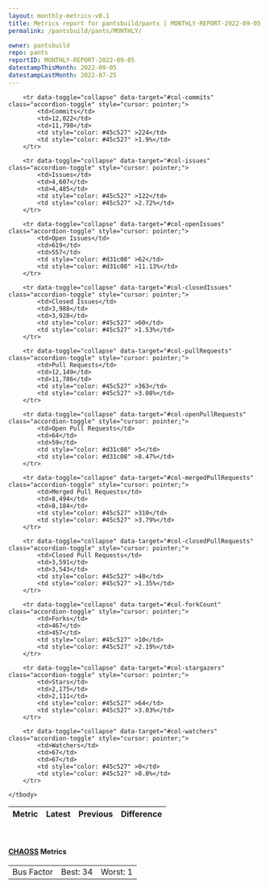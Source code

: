 ```yaml
---
layout: monthly-metrics-v0.1
title: Metrics report for pantsbuild/pants | MONTHLY-REPORT-2022-09-05 | 2022-09-05
permalink: /pantsbuild/pants/MONTHLY/

owner: pantsbuild
repo: pants
reportID: MONTHLY-REPORT-2022-09-05
datestampThisMonth: 2022-09-05
datestampLastMonth: 2022-07-25
---
```



<table class="table table-condensed" style="border-collapse:collapse;">
    <thead>
    <tr>
        <th>Metric</th>
        <th>Latest</th>
        <th>Previous</th>
        <th colspan="2" style="text-align: center;">Difference</th>
    </tr>
    </thead>
    <tbody>

        <tr data-toggle="collapse" data-target="#col-commits" class="accordion-toggle" style="cursor: pointer;">
            <td>Commits</td>
            <td>12,022</td>
            <td>11,798</td>
            <td style="color: #45c527" >224</td>
            <td style="color: #45c527" >1.9%</td>
        </tr>
        
        <tr data-toggle="collapse" data-target="#col-issues" class="accordion-toggle" style="cursor: pointer;">
            <td>Issues</td>
            <td>4,607</td>
            <td>4,485</td>
            <td style="color: #45c527" >122</td>
            <td style="color: #45c527" >2.72%</td>
        </tr>
        
        <tr data-toggle="collapse" data-target="#col-openIssues" class="accordion-toggle" style="cursor: pointer;">
            <td>Open Issues</td>
            <td>619</td>
            <td>557</td>
            <td style="color: #d31c08" >62</td>
            <td style="color: #d31c08" >11.13%</td>
        </tr>
        
        <tr data-toggle="collapse" data-target="#col-closedIssues" class="accordion-toggle" style="cursor: pointer;">
            <td>Closed Issues</td>
            <td>3,988</td>
            <td>3,928</td>
            <td style="color: #45c527" >60</td>
            <td style="color: #45c527" >1.53%</td>
        </tr>
        
        <tr data-toggle="collapse" data-target="#col-pullRequests" class="accordion-toggle" style="cursor: pointer;">
            <td>Pull Requests</td>
            <td>12,149</td>
            <td>11,786</td>
            <td style="color: #45c527" >363</td>
            <td style="color: #45c527" >3.08%</td>
        </tr>
        
        <tr data-toggle="collapse" data-target="#col-openPullRequests" class="accordion-toggle" style="cursor: pointer;">
            <td>Open Pull Requests</td>
            <td>64</td>
            <td>59</td>
            <td style="color: #d31c08" >5</td>
            <td style="color: #d31c08" >8.47%</td>
        </tr>
        
        <tr data-toggle="collapse" data-target="#col-mergedPullRequests" class="accordion-toggle" style="cursor: pointer;">
            <td>Merged Pull Requests</td>
            <td>8,494</td>
            <td>8,184</td>
            <td style="color: #45c527" >310</td>
            <td style="color: #45c527" >3.79%</td>
        </tr>
        
        <tr data-toggle="collapse" data-target="#col-closedPullRequests" class="accordion-toggle" style="cursor: pointer;">
            <td>Closed Pull Requests</td>
            <td>3,591</td>
            <td>3,543</td>
            <td style="color: #45c527" >48</td>
            <td style="color: #45c527" >1.35%</td>
        </tr>
        
        <tr data-toggle="collapse" data-target="#col-forkCount" class="accordion-toggle" style="cursor: pointer;">
            <td>Forks</td>
            <td>467</td>
            <td>457</td>
            <td style="color: #45c527" >10</td>
            <td style="color: #45c527" >2.19%</td>
        </tr>
        
        <tr data-toggle="collapse" data-target="#col-stargazers" class="accordion-toggle" style="cursor: pointer;">
            <td>Stars</td>
            <td>2,175</td>
            <td>2,111</td>
            <td style="color: #45c527" >64</td>
            <td style="color: #45c527" >3.03%</td>
        </tr>
        
        <tr data-toggle="collapse" data-target="#col-watchers" class="accordion-toggle" style="cursor: pointer;">
            <td>Watchers</td>
            <td>67</td>
            <td>67</td>
            <td style="color: #45c527" >0</td>
            <td style="color: #45c527" >0.0%</td>
        </tr>
        
    </tbody>
</table>
<br>
<h4><a target="_blank" href="https://chaoss.community/">CHAOSS</a> Metrics</h4>

<table class="table table-condensed" style="border-collapse:collapse;">
    <tbody>
        <td>Bus Factor</td>
        <td>Best: 34</td>
        <td>Worst: 1</td>
    </tbody>
</table>
